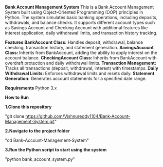 **Bank Account Management System**
This is a Bank Account Management System built using Object-Oriented Programming (OOP) principles in Python. The system simulates basic banking operations, including deposits, withdrawals, and balance checks. It supports different account types such as Savings Account and Checking Account with additional features like interest application, daily withdrawal limits, and transaction history tracking.

**Features**
**BankAccount Class:** Handles deposit, withdrawal, balance checking, transaction history, and statement generation.
**SavingsAccount Class:** Inherits from BankAccount, adding the ability to apply interest on the account balance.
**CheckingAccount Class:** Inherits from BankAccount with overdraft protection and daily withdrawal limits.
**Transaction Management:** Tracks all transactions (deposit, withdrawal, interest) with timestamps.
**Daily Withdrawal Limits:** Enforces withdrawal limits and resets daily.
**Statement Generation:** Generates account statements for a specified date range.

**Requirements**
Python 3.x

**How to Run**

**1.Clone this repository**

"git clone https://github.com/Vishnureddy1104/Bank-Account-Management-System.git"

**2.Navigate to the project folder**

"cd Bank-Account-Management-System"

**3.Run the Python script to start using the system**

"python bank_account_system.py"

